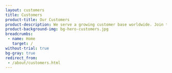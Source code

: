 ```yaml
---
layout: customers
title: Customers
product-title: Our Customers
product-description: We serve a growing customer base worldwide. Join the list and let SixSq solutions revolutionise your business.
product-background-img: bg-hero-customers.jpg
breadcrumbs:
 - name: Home
   target: /
without-trial: true
bg-gray: true
redirect_from:
 - /about/customers.html
---
```

